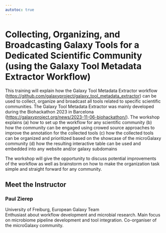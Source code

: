 ```yaml
---
autotoc: true
---
```


<slot name="/events/gcc2024/header" />
<div class="text-center">

# Collecting, Organizing, and Broadcasting Galaxy Tools for a Dedicated Scientific Community (using the Galaxy Tool Metadata Extractor Workflow)

</div>

This training will explain how the Galaxy Tool Metadata Extractor workflow (https://github.com/galaxyproject/galaxy_tool_metadata_extractor) can be used to collect, organize and broadcast all tools related to specific scientific communities. The Galaxy Tool Metadata Extractor was mainly developed during the Biohackathon 2023 in Barcelona (https://galaxyproject.org/news/2023-11-06-biohackathon/). 
The workshop explains 
(a) how to set up the workflow for any scientific community
(b) how the community can be engaged using crowed source approaches to improve the annotation for the collected tools
(c) how the collected tools can be organized and prioritized based on the showcase of the microGalaxy community
(d) how the resulting interactive table can be used and embedded into any website and/or galaxy subdomains

The workshop will give the opportunity to discuss potential improvements of the workflow as well as brainstorm on how to make the organization task simple and straight forward for any community.


## Meet the Instructor

### Paul Zierep
University of Freiburg, European Galaxy Team <br>
Enthusiast about workflow development and microbial research. Main focus on microbiome pipeline development and tool integration. Co-organiser of the microGalaxy community. 